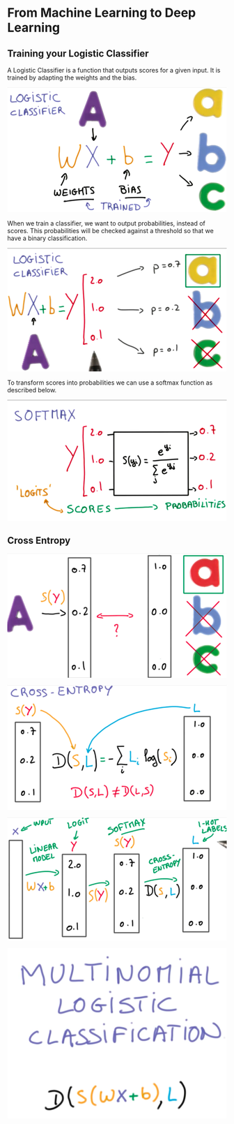 # From Machine Learning to Deep Learning

## Training your Logistic Classifier

A Logistic Classifier is a function that outputs scores for a given input. It is trained by adapting the weights and the bias.

![Logistic Classifier](images/logistic-classifier.png)

When we train a classifier, we want to output probabilities, instead of scores. This probabilities will be checked against a threshold so that we have a binary classification.

![Probabilities Classifier](images/probabilities-classifier.png)

To transform scores into probabilities we can use a softmax function as described below.

![Softmax Function](images/softmax.png)

## Cross Entropy

![One Hot Encoding Problem](images/cross-entropy-intro.png)

![Cross Entropy Definition](images/cross-entropy-definition.png)

![Multinomial Logistic Classification Recap](images/multinomial-logistic-classification-recap.png)

![Multinomial  Logistic Classification](images/multinomial-logistic-classification.png)